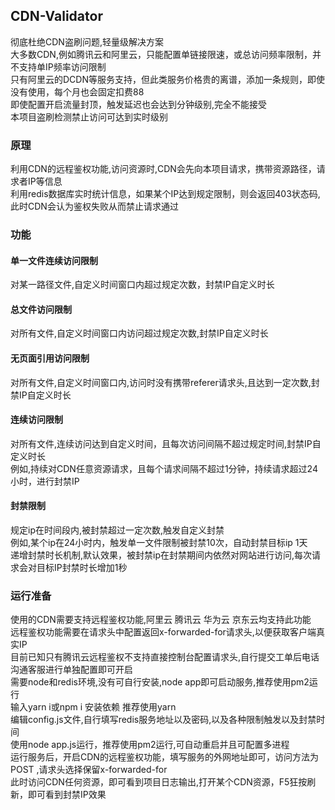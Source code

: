 ## CDN-Validator

彻底杜绝CDN盗刷问题,轻量级解决方案 \
大多数CDN,例如腾讯云和阿里云，只能配置单链接限速，或总访问频率限制，并不支持单IP频率访问限制 \
只有阿里云的DCDN等服务支持，但此类服务价格贵的离谱，添加一条规则，即使没有使用，每个月也会固定扣费88 \
即使配置开启流量封顶，触发延迟也会达到分钟级别,完全不能接受 \
本项目盗刷检测禁止访问可达到实时级别

### 原理

利用CDN的远程鉴权功能,访问资源时,CDN会先向本项目请求，携带资源路径，请求者IP等信息 \
利用redis数据库实时统计信息，如果某个IP达到规定限制，则会返回403状态码,此时CDN会认为鉴权失败从而禁止请求通过

### 功能

#### 单一文件连续访问限制

对某一路径文件,自定义时间窗口内超过规定次数，封禁IP自定义时长

#### 总文件访问限制

对所有文件,自定义时间窗口内访问超过规定次数,封禁IP自定义时长

#### 无页面引用访问限制

对所有文件,自定义时间窗口内,访问时没有携带referer请求头,且达到一定次数,封禁IP自定义时长

#### 连续访问限制

对所有文件,连续访问达到自定义时间，且每次访问间隔不超过规定时间,封禁IP自定义时长 \
例如,持续对CDN任意资源请求，且每个请求间隔不超过1分钟，持续请求超过24小时，进行封禁IP

#### 封禁限制

规定ip在时间段内,被封禁超过一定次数,触发自定义封禁 \
例如,某个ip在24小时内，触发单一文件限制被封禁10次，自动封禁目标ip 1天 \
递增封禁时长机制,默认效果，被封禁ip在封禁期间内依然对网站进行访问,每次请求会对目标IP封禁时长增加1秒

### 运行准备

使用的CDN需要支持远程鉴权功能,阿里云 腾讯云 华为云 京东云均支持此功能 \
远程鉴权功能需要在请求头中配置返回x-forwarded-for请求头,以便获取客户端真实IP \
目前已知只有腾讯云远程鉴权不支持直接控制台配置请求头,自行提交工单后电话沟通客服进行单独配置即可开启 \
需要node和redis环境,没有可自行安装,node app即可启动服务,推荐使用pm2运行 \
输入yarn i或npm i 安装依赖 推荐使用yarn \
编辑config.js文件,自行填写redis服务地址以及密码,以及各种限制触发以及封禁时间 \
使用node app.js运行，推荐使用pm2运行,可自动重启并且可配置多进程 \
运行服务后，开启CDN的远程鉴权功能，填写服务的外网地址即可，访问方法为POST ,请求头选择保留x-forwarded-for \
此时访问CDN任何资源，即可看到项目日志输出,打开某个CDN资源，F5狂按刷新，即可看到封禁IP效果
